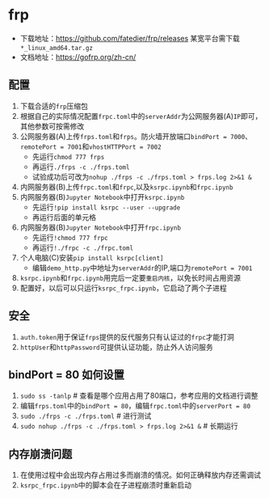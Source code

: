 # frp

- 下载地址：https://github.com/fatedier/frp/releases  某宽平台需下载`*_linux_amd64.tar.gz`
- 文档地址：https://gofrp.org/zh-cn/

## 配置

1. 下载合适的`frp`压缩包
2. 根据自己的实际情况配置`frpc.toml`中的`serverAddr`为公网服务器(A)`IP`即可，其他参数可按需修改
3. 公网服务器(A)上传`frps.toml`和`frps`。防火墙开放端口`bindPort = 7000`、`remotePort = 7001`和`vhostHTTPPort = 7002`
    - 先运行`chmod 777 frps`
    - 再运行`./frps -c ./frps.toml`
    - 试验成功后可改为`nohup ./frps -c ./frps.toml > frps.log 2>&1 &`
4. 内网服务器(B)上传`frpc.toml`和`frpc`,以及`ksrpc.ipynb`和`frpc.ipynb`
5. 内网服务器(B)`Jupyter Notebook`中打开`ksrpc.ipynb`
    - 先运行`!pip install ksrpc --user --upgrade`
    - 再运行后面的单元格
6. 内网服务器(B)`Jupyter Notebook`中打开`frpc.ipynb`
    - 先运行`!chmod 777 frpc`
    - 再运行`!./frpc -c ./frpc.toml`
7. 个人电脑(C)安装`pip install ksrpc[client]`
    - 编辑`demo_http.py`中地址为`serverAddr`的IP,端口为`remotePort = 7001`
8. `ksrpc.ipynb`和`frpc.ipynb`用完后一定要`重启内核`，以免长时间占用资源
9. 配置好，以后可以只运行`ksrpc_frpc.ipynb`，它启动了两个子进程

## 安全

1. `auth.token`用于保证`frps`提供的反代服务只有认证过的`frpc`才能打洞
2. `httpUser`和`httpPassword`可提供认证功能，防止外人访问服务

## bindPort = 80 如何设置

1. `sudo ss -tanlp` # 查看是哪个应用占用了80端口，参考应用的文档进行调整
2. 编辑`frps.toml`中的`bindPort = 80`，编辑`frpc.toml`中的`serverPort = 80`
3. `sudo ./frps -c ./frps.toml` # 进行测试
4. `sudo nohup ./frps -c ./frps.toml > frps.log 2>&1 &` # 长期运行

## 内存崩溃问题

1. 在使用过程中会出现内存占用过多而崩溃的情况。如何正确释放内存还需调试
2. `ksrpc_frpc.ipynb`中的脚本会在子进程崩溃时重新启动

